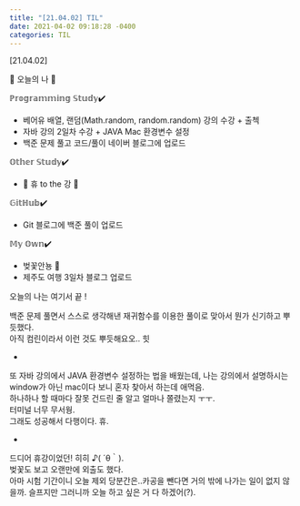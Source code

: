 ```yaml
---
title: "[21.04.02] TIL"
date: 2021-04-02 09:18:28 -0400
categories: TIL
---
```

[21.04.02]

🙌 오늘의 나 🙌

ℙ𝕣𝕠𝕘𝕣𝕒𝕞𝕞𝕚𝕟𝕘 𝕊𝕥𝕦𝕕𝕪✔️
- 베어유 배열, 랜덤(Math.random, random.random) 강의 수강 + 출첵
- 자바 강의 2일차 수강 + JAVA Mac 환경변수 설정
- 백준 문제 풀고 코드/풀이 네이버 블로그에 업로드

𝕆𝕥𝕙𝕖𝕣 𝕊𝕥𝕦𝕕𝕪✔️
- 🌸 휴 to the 강 🌸

𝔾𝕚𝕥ℍ𝕦𝕓✔️
- Git 블로그에 백준 풀이 업로드

𝕄𝕪 𝕆𝕨𝕟✔️
- 벚꽃안뇽 🤫
- 제주도 여행 3일차 블로그 업로드

오늘의 나는 여기서 끝 !

백준 문제 풀면서 스스로 생각해낸 재귀함수를 이용한 풀이로 맞아서 뭔가 신기하고 뿌듯했다.   
아직 컴린이라서 이런 것도 뿌듯해요오.. 힛

-
또 자바 강의에서 JAVA 환경변수 설정하는 법을 배웠는데, 나는 강의에서 설명하시는 window가 아닌 mac이다 보니 혼자 찾아서 하는데 애먹음.   
하나하나 할 때마다 잘못 건드린 줄 알고 얼마나 쫄렸는지 ㅜㅜ.   
터미널 너무 무서웡.   
그래도 성공해서 다행이다. 휴.

-
드디어 휴강이었던! 히히 ♪( ´θ｀).   
벚꽃도 보고 오랜만에 외출도 했다.   
아마 시험 기간이니 오늘 제외 당분간은..카공을 뺀다면 거의 밖에 나가는 일이 없지 않을까. 
슬프지만 그러니까 오늘 하고 싶은 거 다 하겠어(?).
